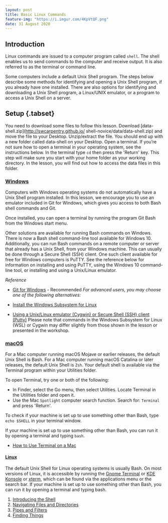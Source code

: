```yaml
---
layout: post
title: Basic Linux Commands
feature-img: "https://i.imgur.com/4KpVtQF.png"
date: 31 August 2020
---
```

## Introduction
Linux commands are issued to a computer program called
`shell`. The shell enables us to send commands to the
computer and receive output. It is also referred to as
the terminal or command line.

Some computers include a default Unix Shell program.
The steps below describe some methods for identifying
and opening a Unix Shell program, if you already have
one installed. There are also options for identifying
and downloading a Unix Shell program, a Linux/UNIX
emulator, or a program to access a Unix Shell on a
server.

## Setup {.tabset}
You need to download some files to follow this lesson.
Download [data-shell.zip](http://swcarpentry.github.io/
shell-novice/data/data-shell.zip) and move the file to
your Desktop. Unzip/extract the file. You should end up
with a new folder called data-shell on your Desktop.
Open a terminal. If you’re not sure how to open a
terminal in your operating system, see the instructions
below. In the terminal type `cd` then press the 'Return'
key. This step will make sure you start with your home
folder as your working directory. In the lesson, you will
find out how to access the data files in this folder.

### [Windows](#tab/windows)
Computers with Windows operating systems do not
automatically have a Unix Shell program installed.
In this lesson, we encourage you to use an emulator
included in Git for Windows, which gives you access
to both Bash shell commands and Git.

Once installed, you can open a terminal by running
the program Git Bash from the Windows start menu.

Other solutions are available for running Bash commands
on Windows. There is now a Bash shell command-line tool
available for Windows 10. Additionally, you can run Bash
commands on a remote computer or server that already has
a Unix Shell, from your Windows machine. This can usually
be done through a Secure Shell (SSH) client. One such
client available for free for Windows computers is PuTTY.
See the reference below for information on installing and
using PuTTY, using the Windows 10 command-line tool, or
installing and using a Unix/Linux emulator.

*Reference*
* [Git for Windows](https://gitforwindows.org/) - Recommended
*For advanced users, you may choose one of the following alternatives:*   

* [Install the Windows Subsystem for Linux](https://docs.microsoft.com/en-us/windows/wsl/install-win10)
* [Using a Unix/Linux emulator (Cygwin) or Secure Shell (SSH) client (Putty)](http://faculty.smu.edu/reynolds/unixtut/windows.html)
Please note that commands in the Windows Subsystem for Linux (WSL) or Cygwin may differ slightly from those shown in the lesson or presented in the workshop.
### [macOS](#tab/macOS)
For a Mac computer running macOS Mojave or earlier
releases, the default Unix Shell is Bash. For a Mac
computer running macOS Catalina or later releases,
the default Unix Shell is `Zsh`. Your default shell is
available via the Terminal program within your Utilities
folder.       
           
To open Terminal, try one or both of the following:

* In Finder, select the Go menu, then select Utilities.
Locate Terminal in the Utilities folder and open it.
* Use the Mac `Spotlight` computer search function. Search for: `Terminal` and press 'Return'.

To check if your machine is set up to use something
other than Bash, type `echo $SHELL` in your terminal
window.
           
If your machine is set up to use something other than
Bash, you can run it by opening a terminal and typing
`bash`.

* [How to Use Terminal on a Mac](http://www.macworld.co.uk/feature/mac-software/how-use-terminal-on-mac-3608274/)

#### [Linux](#tab/Linux)
The default Unix Shell for Linux operating systems is
usually Bash. On most versions of Linux, it is accessible
by running the [Gnome Terminal](https://help.gnome.org/users/gnome-terminal/stable/) or [KDE Konsole](https://konsole.kde.org/) or [xterm](https://en.wikipedia.org/wiki/Xterm), which can be found via the applications menu or the
search bar. If your machine is set up to use something
other than Bash, you can run it by opening a terminal
and typing bash.

1. [Introducing the Shell](#TheShell)
2. [Navigating Files and Directories](#FilesDirectories)
3. [Pipes and Filters](#PipesFilters)
4. [Finding Things](#FindThings)

